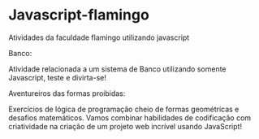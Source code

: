 # Javascript-flamingo
Atividades da faculdade flamingo utilizando javascript

Banco: 

Atividade relacionada a um sistema de Banco utilizando somente Javascript, teste e divirta-se! 

Aventureiros das formas proibidas:

Exercícios de lógica de programação cheio de formas geométricas e desafios matemáticos. Vamos combinar habilidades de codificação com criatividade na criação de um projeto web incrível usando JavaScript!
